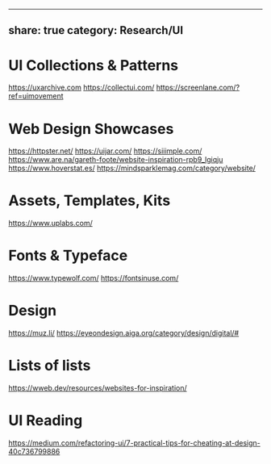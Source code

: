 
---
share: true
category: Research/UI
---

# UI Collections & Patterns

https://uxarchive.com
https://collectui.com/
https://screenlane.com/?ref=uimovement

# Web Design Showcases  

https://httpster.net/
https://uijar.com/
https://siiimple.com/
https://www.are.na/gareth-foote/website-inspiration-rpb9_lgiqju
https://www.hoverstat.es/
https://mindsparklemag.com/category/website/

# Assets, Templates, Kits
https://www.uplabs.com/

# Fonts & Typeface
https://www.typewolf.com/
https://fontsinuse.com/

# Design 
https://muz.li/
https://eyeondesign.aiga.org/category/design/digital/#
 
# Lists of lists
https://wweb.dev/resources/websites-for-inspiration/

# UI Reading
https://medium.com/refactoring-ui/7-practical-tips-for-cheating-at-design-40c736799886
